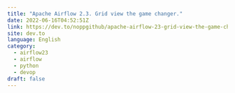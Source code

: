 ```yaml
---
title: "Apache Airflow 2.3. Grid view the game changer."
date: 2022-06-16T04:52:51Z
link: https://dev.to/noppgithub/apache-airflow-23-grid-view-the-game-changer-49nd?utm_medium=RSS&utm_source=news.12bit.vn
site: dev.to
language: English
category:
  - airflow23
  - airflow
  - python
  - devop
draft: false
---
```

